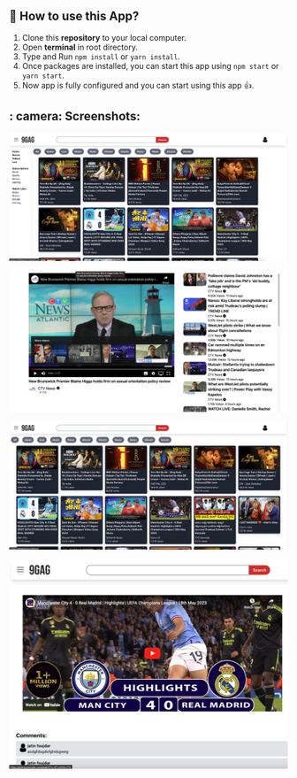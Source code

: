 ## :pushpin: How to use this App?

1. Clone this **repository** to your local computer.
2. Open **terminal** in root directory.
3. Type and Run `npm install` or `yarn install`.
4. Once packages are installed, you can start this app using `npm start` or `yarn start`.
5. Now app is fully configured and you can start using this app :+1:.

## : camera: Screenshots:

![Modern UI/UX](./Image/Screenshot%202023-05-19%20at%2011.13.23%20AM.png)

![Modern UI/UX](./Image/Screenshot%202023-05-19%20at%2011.11.29%20AM.png)

![Modern UI/UX](./Image/Screenshot%202023-05-19%20at%2011.13.36%20AM.png)

![Modern UI/UX](./Image/Screenshot%202023-05-19%20at%2011.14.05%20AM.png)